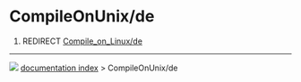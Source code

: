 # CompileOnUnix/de
1.  REDIRECT [Compile\_on\_Linux/de](Compile_on_Linux/de.md)



---
![](images/Right_arrow.png) [documentation index](../README.md) > CompileOnUnix/de
